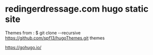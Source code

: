 # redingerdressage.com   hugo static site

Themes from : $ git clone --recursive https://github.com/spf13/hugoThemes.git themes


https://gohugo.io/


